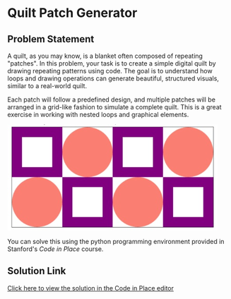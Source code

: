 
# Quilt Patch Generator

## Problem Statement

A quilt, as you may know, is a blanket often composed of repeating "patches". In this problem, your task is to create a simple digital quilt by drawing repeating patterns using code. The goal is to understand how loops and drawing operations can generate beautiful, structured visuals, similar to a real-world quilt.

Each patch will follow a predefined design, and multiple patches will be arranged in a grid-like fashion to simulate a complete quilt. This is a great exercise in working with nested loops and graphical elements.



![Sample Result](result.jpeg)




You can solve this using the python programming environment provided in Stanford's *Code in Place* course.

##  Solution Link

[Click here to view the solution in the Code in Place editor](https://codeinplace.stanford.edu/cip5/share/xiATXGo2VaO52V8Cg6BG)

